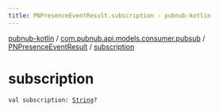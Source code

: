 ```yaml
---
title: PNPresenceEventResult.subscription - pubnub-kotlin
---
```


[pubnub-kotlin](../../index.html) / [com.pubnub.api.models.consumer.pubsub](../index.html) / [PNPresenceEventResult](index.html) / [subscription](./subscription.html)

# subscription

`val subscription: `[`String`](https://kotlinlang.org/api/latest/jvm/stdlib/kotlin/-string/index.html)`?`